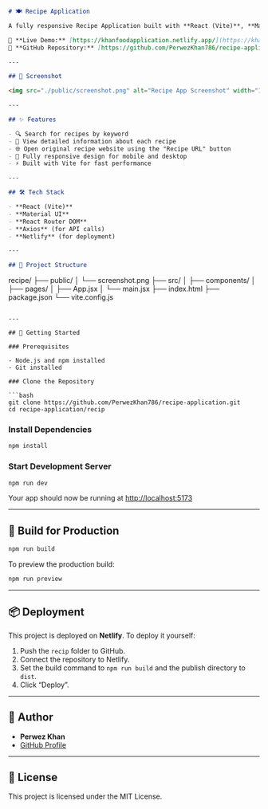 
```markdown
# 🍽️ Recipe Application

A fully responsive Recipe Application built with **React (Vite)**, **Material UI**, and **React Router DOM**. Users can search for recipes, view detailed recipe information, and navigate to the original recipe source.

🔗 **Live Demo:** [https://khanfoodapplication.netlify.app/](https://khanfoodapplication.netlify.app/)  
📁 **GitHub Repository:** [https://github.com/PerwezKhan786/recipe-application](https://github.com/PerwezKhan786/recipe-application)

---

## 📸 Screenshot

<img src="./public/screenshot.png" alt="Recipe App Screenshot" width="100%" />

---

## ✨ Features

- 🔍 Search for recipes by keyword
- 🧾 View detailed information about each recipe
- 🌐 Open original recipe website using the "Recipe URL" button
- 📱 Fully responsive design for mobile and desktop
- ⚡ Built with Vite for fast performance

---

## 🛠️ Tech Stack

- **React (Vite)**
- **Material UI**
- **React Router DOM**
- **Axios** (for API calls)
- **Netlify** (for deployment)

---

## 📂 Project Structure

```

recipe/
├── public/
│   └── screenshot.png
├── src/
│   ├── components/
│   ├── pages/
│   ├── App.jsx
│   └── main.jsx
├── index.html
├── package.json
└── vite.config.js

````

---

## 🚀 Getting Started

### Prerequisites

- Node.js and npm installed
- Git installed

### Clone the Repository

```bash
git clone https://github.com/PerwezKhan786/recipe-application.git
cd recipe-application/recip
````

### Install Dependencies

```bash
npm install
```

### Start Development Server

```bash
npm run dev
```

Your app should now be running at [http://localhost:5173](http://localhost:5173)

---

## 🧪 Build for Production

```bash
npm run build
```

To preview the production build:

```bash
npm run preview
```

---

## 📦 Deployment

This project is deployed on **Netlify**. To deploy it yourself:

1. Push the `recip` folder to GitHub.
2. Connect the repository to Netlify.
3. Set the build command to `npm run build` and the publish directory to `dist`.
4. Click “Deploy”.

---

## 🙌 Author

* **Perwez Khan**
* [GitHub Profile](https://github.com/PerwezKhan786)

---

## 📝 License

This project is licensed under the MIT License.

```

